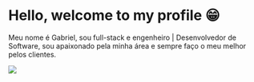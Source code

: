 <html>
  <main>
    <h1>Hello, welcome to my profile 😁</h1>
    <div>
      <p>Meu nome é Gabriel, sou full-stack e engenheiro | Desenvolvedor de Software, sou apaixonado pela minha área e sempre faço o         meu melhor pelos clientes.</p>
    </div>
      <img src="https://github-readme-stats.vercel.app/api/top-langs/?username=GB-GomesDeveloper&layout=compact&theme=transparent&hide_border=true&title_color=417E87">
  </main>
</html>

<!--
**GB-GomesDeveloper/GB-GomesDeveloper** is a ✨ _special_ ✨ repository because its `README.md` (this file) appears on your GitHub profile.

Here are some ideas to get you started:

- 🔭 I’m currently working on ...
- 🌱 I’m currently learning ...
- 👯 I’m looking to collaborate on ...
- 🤔 I’m looking for help with ...
- 💬 Ask me about ...
- 📫 How to reach me: ...
- 😄 Pronouns: ...
- ⚡ Fun fact: ...
-->
